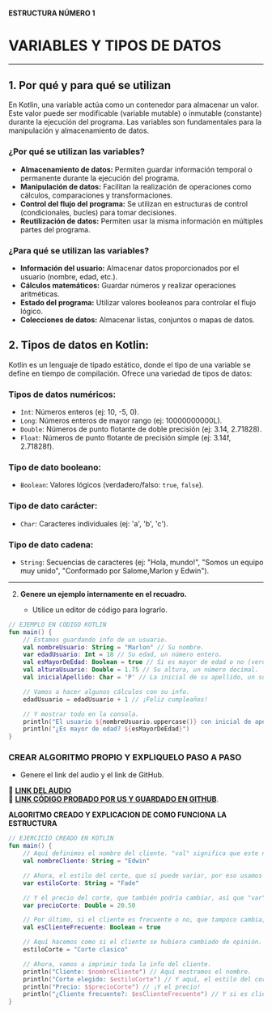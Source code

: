 #### ESTRUCTURA NÚMERO 1
# VARIABLES Y TIPOS DE DATOS

---

## 1. Por qué y para qué se utilizan

En Kotlin, una variable actúa como un contenedor para almacenar un valor. Este valor puede ser modificable (variable mutable) o inmutable (constante) durante la ejecución del programa. Las variables son fundamentales para la manipulación y almacenamiento de datos.

### ¿Por qué se utilizan las variables?

* **Almacenamiento de datos:** Permiten guardar información temporal o permanente durante la ejecución del programa.
* **Manipulación de datos:** Facilitan la realización de operaciones como cálculos, comparaciones y transformaciones.
* **Control del flujo del programa:** Se utilizan en estructuras de control (condicionales, bucles) para tomar decisiones.
* **Reutilización de datos:** Permiten usar la misma información en múltiples partes del programa.

### ¿Para qué se utilizan las variables?

* **Información del usuario:** Almacenar datos proporcionados por el usuario (nombre, edad, etc.).
* **Cálculos matemáticos:** Guardar números y realizar operaciones aritméticas.
* **Estado del programa:** Utilizar valores booleanos para controlar el flujo lógico.
* **Colecciones de datos:** Almacenar listas, conjuntos o mapas de datos.

## 2. Tipos de datos en Kotlin:

Kotlin es un lenguaje de tipado estático, donde el tipo de una variable se define en tiempo de compilación. Ofrece una variedad de tipos de datos:

### Tipos de datos numéricos:

* `Int`: Números enteros (ej: 10, -5, 0).
* `Long`: Números enteros de mayor rango (ej: 10000000000L).
* `Double`: Números de punto flotante de doble precisión (ej: 3.14, 2.71828).
* `Float`: Números de punto flotante de precisión simple (ej: 3.14f, 2.71828f).

### Tipo de dato booleano:

* `Boolean`: Valores lógicos (verdadero/falso: `true`, `false`).

### Tipo de dato carácter:

* `Char`: Caracteres individuales (ej: 'a', 'b', 'c').

### Tipo de dato cadena:

* `String`: Secuencias de caracteres (ej: "Hola, mundo!", "Somos un equipo muy unido", "Conformado por Salome,Marlon y Edwin").

---
   
2. **Genere un ejemplo internamente en el recuadro.**  

   - Utilice un editor de código para lograrlo.
```kotlin
// EJEMPLO EN CÓDIGO KOTLIN
fun main() {
    // Estamos guardando info de un usuario.
    val nombreUsuario: String = "Marlon" // Su nombre.
    var edadUsuario: Int = 18 // Su edad, un número entero.
    val esMayorDeEdad: Boolean = true // Si es mayor de edad o no (verdadero/falso).
    val alturaUsuario: Double = 1.75 // Su altura, un número decimal.
    val inicialApellido: Char = 'P' // La inicial de su apellido, un solo carácter.

    // Vamos a hacer algunos cálculos con su info.
    edadUsuario = edadUsuario + 1 // ¡Feliz cumpleaños!

    // Y mostrar todo en la consola.
    println("El usuario ${nombreUsuario.uppercase()} con inicial de apellido $inicialApellido tiene ${edadUsuario} años y mide ${alturaUsuario} metros.")
    println("¿Es mayor de edad? ${esMayorDeEdad}")
}
```

### CREAR ALGORITMO PROPIO Y EXPLIQUELO PASO A PASO 
- Genere el link del audio y el link de GitHub.  

🔗 **[LINK DEL AUDIO](https://marlonpalacios777.github.io/Kotlin-Fichas/tarjeta-1/tarjeta1.mp4)**  
🔗 **[LINK CÓDIGO PROBADO POR US Y GUARDADO EN GITHUB](https://github.com/marlonpalacios777/Kotlin-Fichas/blob/f8aa10d9293a7a1c464674d5f2bda1a400a98b3b/tarjeta-1/Variables%20Tipos%20de%20Datos.PNG)**.

**ALGORITMO CREADO Y EXPLICACION DE COMO FUNCIONA LA ESTRUCTURA**
```kotlin
// EJERCICIO CREADO EN KOTLIN
fun main() {
    // Aquí definimos el nombre del cliente. "val" significa que este nombre no va a cambiar.
    val nombreCliente: String = "Edwin"

    // Ahora, el estilo del corte, que sí puede variar, por eso usamos "var".
    var estiloCorte: String = "Fade"

    // Y el precio del corte, que también podría cambiar, así que "var" otra vez.
    var precioCorte: Double = 20.50

    // Por último, si el cliente es frecuente o no, que tampoco cambia, usamos "val".
    val esClienteFrecuente: Boolean = true

    // Aquí hacemos como si el cliente se hubiera cambiado de opinión.
    estiloCorte = "Corte clasico"

    // Ahora, vamos a imprimir toda la info del cliente.
    println("Cliente: $nombreCliente") // Aquí mostramos el nombre.
    println("Corte elegido: $estiloCorte") // Y aquí, el estilo del corte.
    println("Precio: $$precioCorte") // ¡Y el precio!
    println("¿Cliente frecuente?: $esClienteFrecuente") // Y si es cliente frecuente o no.
}

```
